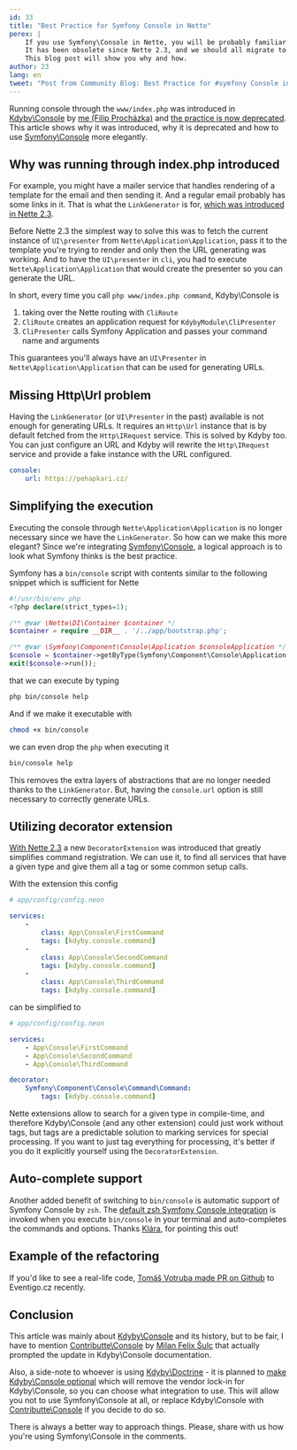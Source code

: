 ```yaml
---
id: 33
title: "Best Practice for Symfony Console in Nette"
perex: |
    If you use Symfony\Console in Nette, you will be probably familiar with `php index.php command` approach.
    It has been obsolete since Nette 2.3, and we should all migrate to its successor.
    This blog post will show you why and how.
author: 23
lang: en
tweet: "Post from Community Blog: Best Practice for #symfony Console in #nettefw"
---
```


Running console through the `www/index.php` was introduced in [Kdyby\Console](https://github.com/Kdyby/Console/) by [me (Filip Procházka)](https://filip-prochazka.com/) and [the practice is now deprecated](https://github.com/Kdyby/Console/commit/db9c3304f0998bc82724665d3b43d3b6e3eb40ce). This article shows why it was introduced, why it is deprecated and how to use [Symfony\Console](https://github.com/symfony/console) more elegantly.

## Why was running through index.php introduced

For example, you might have a mailer service that handles rendering of a template for the email and then sending it. And a regular email probably has some links in it. That is what the `LinkGenerator` is for, [which was introduced in Nette 2.3](https://github.com/nette/application/commit/e0305285cebc65426073061b261e084daef4933e).

Before Nette 2.3 the simplest way to solve this was to fetch the current instance of `UI\presenter` from `Nette\Application\Application`, pass it to the template you're trying to render and only then the URL generating was working. And to have the `UI\presenter` in `cli`, you had to execute `Nette\Application\Application` that would create the presenter so you can generate the URL.

In short, every time you call `php www/index.php command`, Kdyby\Console is

1. taking over the Nette routing with `CliRoute`
2. `CliRoute` creates an application request for `KdybyModule\CliPresenter`
3. `CliPresenter` calls Symfony Application and passes your command name and arguments

This guarantees you'll always have an `UI\Presenter` in `Nette\Application\Application` that can be used for generating URLs.

## Missing Http\Url problem

Having the `LinkGenerator` (or `UI\Presenter` in the past) available is not enough for generating URLs. It requires an `Http\Url` instance that is by default fetched from the `Http\IRequest` service. This is solved by Kdyby too. You can just configure an URL and Kdyby will rewrite the `Http\IRequest` service and provide a fake instance with the URL configured.

```yaml
console:
    url: https://pehapkari.cz/
```

## Simplifying the execution

Executing the console through `Nette\Application\Application` is no longer necessary since we have the `LinkGenerator`. So how can we make this more elegant? Since we're integrating [Symfony\Console](https://github.com/symfony/console), a logical approach is to look what Symfony thinks is the best practice.

Symfony has a `bin/console` script with contents similar to the following snippet which is sufficient for Nette

```php
#!/usr/bin/env php
<?php declare(strict_types=1);

/** @var \Nette\DI\Container $container */
$container = require __DIR__ . '/../app/bootstrap.php';

/** @var \Symfony\Component\Console\Application $consoleApplication */
$console = $container->getByType(Symfony\Component\Console\Application::class);
exit($console->run());
```

that we can execute by typing


```bash
php bin/console help
```

And if we make it executable with

```bash
chmod +x bin/console
```

we can even drop the `php` when executing it

```bash
bin/console help
```

This removes the extra layers of abstractions that are no longer needed thanks to the `LinkGenerator`. But, having the `console.url` option is still necessary to correctly generate URLs.

## Utilizing decorator extension

[With Nette 2.3](https://github.com/nette/di/commit/28fdac304b967ae43a90936069d94316ee2daca4) a new `DecoratorExtension` was introduced that greatly simplifies command registration. We can use it, to find all services that have a given type and give them all a tag or some common setup calls.

With the extension this config

```yaml
# app/config/config.neon

services:
    -
        class: App\Console\FirstCommand
        tags: [kdyby.console.command]
    -
        class: App\Console\SecondCommand
        tags: [kdyby.console.command]
    -
        class: App\Console\ThirdCommand
        tags: [kdyby.console.command]
```

can be simplified to

```yaml
# app/config/config.neon

services:
    - App\Console\FirstCommand
    - App\Console\SecondCommand
    - App\Console\ThirdCommand

decorator:
    Symfony\Component\Console\Command\Command:
        tags: [kdyby.console.command]
```

Nette extensions allow to search for a given type in compile-time, and therefore Kdyby\Console (and any other extension) could just work without tags, but tags are a predictable solution to marking services for special processing. If you want to just tag everything for processing, it's better if you do it explicitly yourself using the `DecoratorExtension`.

## Auto-complete support

Another added benefit of switching to `bin/console` is automatic support of Symfony Console by `zsh`. The [default zsh Symfony Console integration](https://github.com/robbyrussell/oh-my-zsh/blob/291e96dcd034750fbe7473482508c08833b168e3/plugins/symfony2/symfony2.plugin.zsh) is invoked when you execute `bin/console` in your terminal and auto-completes the commands and options. Thanks [Klára](https://twitter.com/kerlebac), for pointing this out!

## Example of the refactoring

If you'd like to see a real-life code, [Tomáš Votruba made PR on Github](https://github.com/eventigo/eventigo-web/pull/19/files) to Eventigo.cz recently.

## Conclusion

This article was mainly about [Kdyby\Console](https://github.com/Kdyby/Console/) and its history, but to be fair, I have to mention [Contributte\Console](https://github.com/contributte/console) by [Milan Felix Šulc](https://f3l1x.io) that actually prompted the update in Kdyby\Console documentation.

Also, a side-note to whoever is using [Kdyby\Doctrine](https://github.com/Kdyby/Doctrine) - it is planned to [make Kdyby\Console optional](https://github.com/Kdyby/Doctrine/issues/190) which will remove the vendor lock-in for Kdyby\Console, so you can choose what integration to use. This will allow you not to use Symfony\Console at all, or replace Kdyby\Console with [Contributte\Console](https://github.com/contributte/console) if you decide to do so.

There is always a better way to approach things. Please, share with us how you're using Symfony\Console in the comments.
